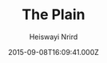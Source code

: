 ---
title: The Plain
github: 'https://github.com/heiswayi/the-plain'
demo: 'https://heiswayi.github.io/the-plain/'
author: Heiswayi Nrird
ssg:
  - Jekyll
cms:
  - No Cms
date: 2015-09-08T16:09:41.000Z
github_branch: master
description: 'A minimalist Jekyll theme, ideally designed for your personal blog use.'
stale: false
---